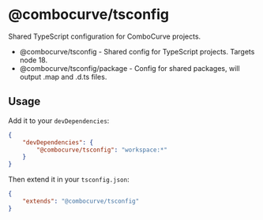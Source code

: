 # @combocurve/tsconfig

Shared TypeScript configuration for ComboCurve projects.

-   @combocurve/tsconfig - Shared config for TypeScript projects. Targets node 18.
-   @combocurve/tsconfig/package - Config for shared packages, will output .map and .d.ts files.

## Usage

Add it to your `devDependencies`:

```json
{
	"devDependencies": {
		"@combocurve/tsconfig": "workspace:*"
	}
}
```

Then extend it in your `tsconfig.json`:

```json
{
	"extends": "@combocurve/tsconfig"
}
```
